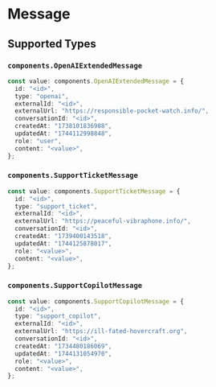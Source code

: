 # Message


## Supported Types

### `components.OpenAIExtendedMessage`

```typescript
const value: components.OpenAIExtendedMessage = {
  id: "<id>",
  type: "openai",
  externalId: "<id>",
  externalUrl: "https://responsible-pocket-watch.info/",
  conversationId: "<id>",
  createdAt: "1738101836988",
  updatedAt: "1744112998848",
  role: "user",
  content: "<value>",
};
```

### `components.SupportTicketMessage`

```typescript
const value: components.SupportTicketMessage = {
  id: "<id>",
  type: "support_ticket",
  externalId: "<id>",
  externalUrl: "https://peaceful-vibraphone.info/",
  conversationId: "<id>",
  createdAt: "1739400143518",
  updatedAt: "1744125878017",
  role: "<value>",
  content: "<value>",
};
```

### `components.SupportCopilotMessage`

```typescript
const value: components.SupportCopilotMessage = {
  id: "<id>",
  type: "support_copilot",
  externalId: "<id>",
  externalUrl: "https://ill-fated-hovercraft.org",
  conversationId: "<id>",
  createdAt: "1734480186069",
  updatedAt: "1744131054970",
  role: "<value>",
  content: "<value>",
};
```

